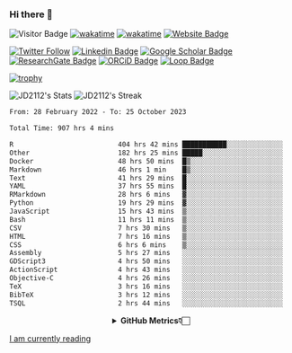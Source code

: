 ### Hi there 👋
![Visitor Badge](https://visitor-badge.laobi.icu/badge?page_id=JD2112.JD2112)
[![wakatime](https://github.com/JD2112/JD2112/actions/workflows/waka-readme.yml/badge.svg)](https://github.com/JD2112/JD2112/actions/workflows/waka-readme.yml)
[![wakatime](https://wakatime.com/badge/user/fe95275f-909a-4147-a45d-624981173898.svg)](https://wakatime.com/@fe95275f-909a-4147-a45d-624981173898)
[![Website Badge](https://img.shields.io/badge/website-informational?style=flat-square)](http://jyotirmoydas.netlify.app)

[![Twitter Follow](https://img.shields.io/twitter/follow/jyotirmoy21?style=social)](https://twitter.com/jyotirmoy21)
[![Linkedin Badge](https://img.shields.io/badge/-jyotirmoy-blue?style=plastic&logo=Linkedin&logoColor=white&link=https://www.linkedin.com/in/dasjyotirmoy/)](https://www.linkedin.com/in/dasjyotirmoy/)
[![Google Scholar Badge](https://img.shields.io/badge/-jyotirmoy-blue?style=plastic&logo=GoogleScholar&logoColor=white&link=https://scholar.google.se/citations?user=IMBYOv8AAAAJ&hl=en)](https://scholar.google.se/citations?user=IMBYOv8AAAAJ&hl=en)
[![ResearchGate Badge](https://img.shields.io/badge/-jyotirmoy-cyan?style=plastic&logo=ResearchGate&logoColor=white&link=https://www.researchgate.net/profile/Jyotirmoy-Das-3)](https://www.researchgate.net/profile/Jyotirmoy-Das-3)
[![ORCiD Badge](https://img.shields.io/badge/-jyotirmoy-green?style=plastic&logo=orcid&logoColor=white&link=https://orcid.org/0000-0002-5649-4658)](https://orcid.org/0000-0002-5649-4658)
[![Loop Badge](https://img.shields.io/badge/-jyotirmoy-orange?style=plastic&logo=Loop&logoColor=white&link=https://loop.frontiersin.org/people/1519976/overview)](https://loop.frontiersin.org/people/1519976/overview)

[![trophy](https://github-profile-trophy.vercel.app/?username=JD2112)](https://github.com/ryo-ma/github-profile-trophy)

<!--
**JD2112/JD2112** is a ✨ _special_ ✨ repository because its `README.md` (this file) appears on your GitHub profile.

Here are some ideas to get you started:

- 🔭 I’m currently working on ...
- 🌱 I’m currently learning ...
- 👯 I’m looking to collaborate on ...
- 🤔 I’m looking for help with ...
- 💬 Ask me about ...
- 📫 How to reach me: ...
- 😄 Pronouns: ...
- ⚡ Fun fact: ...
![JD2112's Top Languages](https://github-readme-stats.vercel.app/api/top-langs/?username=JD2112&theme=vue-dark&show_icons=true&hide_border=true&layout=compact)
-->
![JD2112's Stats](https://github-readme-stats.vercel.app/api?username=JD2112&theme=vue-dark&show_icons=true&hide_border=true&count_private=true)
![JD2112's Streak](https://github-readme-streak-stats.herokuapp.com/?user=JD2112&theme=vue-dark&hide_border=true)





<!--START_SECTION:waka-->

```txt
From: 28 February 2022 - To: 25 October 2023

Total Time: 907 hrs 4 mins

R                          404 hrs 42 mins ███████████░░░░░░░░░░░░░░   44.62 %
Other                      182 hrs 25 mins █████░░░░░░░░░░░░░░░░░░░░   20.11 %
Docker                     48 hrs 50 mins  █▒░░░░░░░░░░░░░░░░░░░░░░░   05.39 %
Markdown                   46 hrs 1 min    █▒░░░░░░░░░░░░░░░░░░░░░░░   05.07 %
Text                       41 hrs 29 mins  █░░░░░░░░░░░░░░░░░░░░░░░░   04.57 %
YAML                       37 hrs 55 mins  █░░░░░░░░░░░░░░░░░░░░░░░░   04.18 %
RMarkdown                  28 hrs 6 mins   ▓░░░░░░░░░░░░░░░░░░░░░░░░   03.10 %
Python                     19 hrs 29 mins  ▓░░░░░░░░░░░░░░░░░░░░░░░░   02.15 %
JavaScript                 15 hrs 43 mins  ▒░░░░░░░░░░░░░░░░░░░░░░░░   01.73 %
Bash                       11 hrs 11 mins  ▒░░░░░░░░░░░░░░░░░░░░░░░░   01.23 %
CSV                        7 hrs 30 mins   ▒░░░░░░░░░░░░░░░░░░░░░░░░   00.83 %
HTML                       7 hrs 16 mins   ▒░░░░░░░░░░░░░░░░░░░░░░░░   00.80 %
CSS                        6 hrs 6 mins    ▒░░░░░░░░░░░░░░░░░░░░░░░░   00.67 %
Assembly                   5 hrs 27 mins   ░░░░░░░░░░░░░░░░░░░░░░░░░   00.60 %
GDScript3                  4 hrs 50 mins   ░░░░░░░░░░░░░░░░░░░░░░░░░   00.53 %
ActionScript               4 hrs 43 mins   ░░░░░░░░░░░░░░░░░░░░░░░░░   00.52 %
Objective-C                4 hrs 26 mins   ░░░░░░░░░░░░░░░░░░░░░░░░░   00.49 %
TeX                        3 hrs 16 mins   ░░░░░░░░░░░░░░░░░░░░░░░░░   00.36 %
BibTeX                     3 hrs 12 mins   ░░░░░░░░░░░░░░░░░░░░░░░░░   00.35 %
TSQL                       2 hrs 44 mins   ░░░░░░░░░░░░░░░░░░░░░░░░░   00.30 %
```

<!--END_SECTION:waka-->

<div align="center">
    <details>
        <summary><b>GitHub Metrics👇🏻</b></summary>
    <br>
        
[Get Details](https://metrics.lecoq.io/insights/JD2112)
    </details>
</div>

<a target="_blank" href="https://www.goodreads.com/user/show/21242415-jyotirmoy-das">I am currently reading</a>


